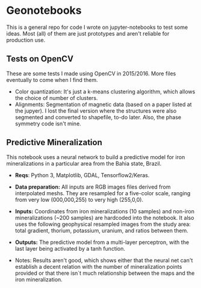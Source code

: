 # Geonotebooks
This is a general repo for code I wrote on jupyter-notebooks to test some ideas. Most (all) of them are just prototypes and aren't reliable for production use.

## Tests on OpenCV
These are some tests I made using OpenCV in 2015/2016. More files eventually to come when I find them.

* Color quantization: It's just a k-means clustering algorithm, which allows the choice of number of clusters.
* Alignments: Segmentation of magnetic data (based on a paper listed at the jupyer). I lost the final version where the structures were also segmented and converted to shapefile, to-do later. Also, the phase symmetry code isn't mine.

## Predictive Mineralization
This notebook uses a neural network to build a predictive model for iron mineralizations in a particular area from the Bahia state, Brazil.
* **Reqs**: Python 3, Matplotlib, GDAL, Tensorflow2/Keras.
* **Data preparation:** All inputs are RGB images files derived from interpolated meshs. They are resampled for a five-color scale, ranging from very low (000,000,255) to very high (255,0,0).
* **Inputs:** Coordinates from iron mineralizations (10 samples) and non-iron mineralizations (~200 samples) are hardcoded into the notebook. It also uses the following geophysical resampled images from the study area: total gradient, thorium, potassium, uranium, and ratios between them.
* **Outputs:** The predictive model from a multi-layer perceptron, with the last layer being activated by a tanh function. 

* Notes: Results aren't good, which shows either that the neural net can't establish a decent relation with the number of mineralization points provided or that there isn`t much relationship between the maps and the iron mineralization. 

